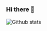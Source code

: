 ### Hi there 👋
![Github stats](https://github-readme-stats.vercel.app/api?username=vairodp&theme=highcontrast&show_icons=true&count_private=true)

<!--
**vairodp/vairodp** is a ✨ _special_ ✨ repository because its `README.md` (this file) appears on your GitHub profile.

![Github stats](https://github-readme-stats.vercel.app/api?username=vairodp&theme=highcontrast&show_icons=true&count_private=true)

![Top Languages Card](https://github-readme-stats.vercel.app/api/top-langs/?username=vairodp)

Here are some ideas to get you started:

- 🔭 I’m currently working on ...
- 🌱 I’m currently learning ...
- 👯 I’m looking to collaborate on ...
- 🤔 I’m looking for help with ...
- 💬 Ask me about ...
- 📫 How to reach me: ...
- 😄 Pronouns: ...
- ⚡ Fun fact: ...
-->
